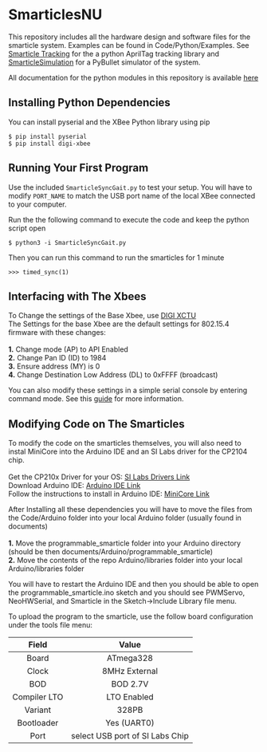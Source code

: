 # SmarticlesNU

This repository includes all the hardware design and software files for the smarticle system. Examples can be found in Code/Python/Examples. See [Smarticle Tracking](https://github.com/murpheylab/SmarticleTracking) for the a python AprilTag tracking library and [SmarticleSimulation](https://github.com/asamland/SmarticleSimulation) for a PyBullet simulator of the system.  

All documentation for the python modules in this repository is available [here](https://murpheylab.github.io/SmarticlesNU/)

Installing Python Dependencies
------------

You can install pyserial and the XBee Python library using pip

    $ pip install pyserial
    $ pip install digi-xbee
    
  
    
Running Your First Program
-----------
Use the included `SmarticleSyncGait.py` to test your setup. You will have to modify `PORT_NAME` to match the USB port name of the local XBee connected to your computer.  

Run the the following command to execute the code and keep the python script open  
    
    $ python3 -i SmarticleSyncGait.py
    
Then you can run this command to run the smarticles for 1 minute  

    >>> timed_sync(1)
    
    
Interfacing with The Xbees
---
To Change the settings of the Base Xbee, use [DIGI XCTU](https://www.digi.com/resources/documentation/digidocs/90001526/tasks/t_download_and_install_xctu.htm)  
The Settings for the base Xbee are the default settings for 802.15.4 firmware with these changes:  
<br>
        **1.** Change mode (AP) to API Enabled  
        **2.** Change Pan ID (ID) to 1984  
        **3.** Ensure address (MY) is 0  
        **4.** Change Destination Low Address (DL) to 0xFFFF (broadcast)  
        
You can also modify these settings in a simple serial console by entering command mode. See this [guide](https://cdn.sparkfun.com/learn/materials/29/22AT%20Commands.pdf) for more information.
    
Modifying Code on The Smarticles
---
To modify the code on the smarticles themselves, you will also need to instal MiniCore into the Arduino IDE and an SI Labs driver for the CP2104 chip.  
  <br> 
    Get the CP210x Driver for your OS: [SI Labs Drivers Link](https://www.silabs.com/products/interface/usb-bridges/classic-usb-bridges/device.cp2104?q=cp2104;page=1;x6=searchHeader;q6=Software)  
    Download Arduino IDE: [Arduino IDE Link](https://www.arduino.cc/en/Main/Software)  
    Follow the instructions to install in Arduino IDE: [MiniCore Link](https://github.com/MCUdude/MiniCore#how-to-install) 
    <br>
    
After Installing all these dependencies you will have to move the files from the Code/Arduino folder into your local Arduino folder (usually found in documents)  
<br>
        **1.**  Move the programmable_smarticle folder into your Arduino directory (should be then documents/Arduino/programmable_smarticle)  
        **2.**  Move the contents of the repo Arduino/libraries folder into your local Arduino/libraries folder  
    
You will have to restart the Arduino IDE and then you should be able to open the programmable_smarticle.ino sketch and you should see PWMServo, NeoHWSerial, and Smarticle in the Sketch->Include Library file menu.

To upload the program to the smarticle, use the follow board configuration under the tools file menu:  

  | Field | Value|
|:------------:|:-------------------------------:| 
| Board        | ATmega328                      | 
| Clock        | 8MHz External                   |  
| BOD          | BOD 2.7V                        |  
| Compiler LTO | LTO Enabled                     |  
| Variant      | 328PB                           |  
| Bootloader   | Yes (UART0)                     |  
| Port         | select USB port of SI Labs Chip |  
